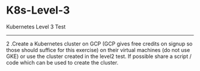 # K8s-Level-3
Kubernetes Level 3 Test

-------------------------------------------------------------------------------------------------------------------

2 .Create a Kubernetes cluster on GCP (GCP gives free credits on signup so those should suffice for this exercise) on their virtual machines (do not use GKE) or use the cluster created in the level2 test. If possible share a script / code which can be used to create the cluster.
